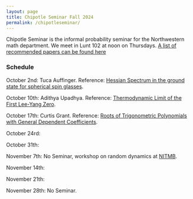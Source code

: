 ```yaml
---
layout: page
title: Chipotle Seminar Fall 2024
permalink: /chipotleseminar/
---
```


Chipotle Seminar is the informal probability seminar for the Northwestern math department. We meet in Lunt 102 at noon on Thursdays. 
[A list of recommended papers can be found here](https://drive.google.com/drive/folders/1SgrFx4xFzsO_y8zJdIfwm8mqUqwhj9FA?usp=sharing)

### Schedule 

October 2nd: Tuca Auffinger. Reference: [Hessian Spectrum in the ground state for spherical spin glasses](https://arxiv.org/abs/2409.15728). 

October 10th: Adithya Upadhya. Reference: [Thermodynamic Limit of the First Lee-Yang Zero](https://arxiv.org/abs/2210.03602).

October 17th: Curtis Grant. Reference:  [Roots of Trigonometric Polynomials with General Dependent Coefficients](https://arxiv.org/pdf/2409.15057).

October 24rd: 

October 31th: 

November 7th: No Seminar, workshop on random dynamics at [NITMB](https://www.nitmb.org/random-dynamical-systems). 

November 14th: 

November 21th: 

November 28th: No Seminar. 
